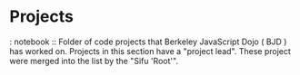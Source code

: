 # Projects
: notebook :: Folder of code projects that Berkeley JavaScript Dojo ( BJD ) has worked on. Projects in this section have a "project lead". These project were merged into the list by the "Sifu 'Root'".

